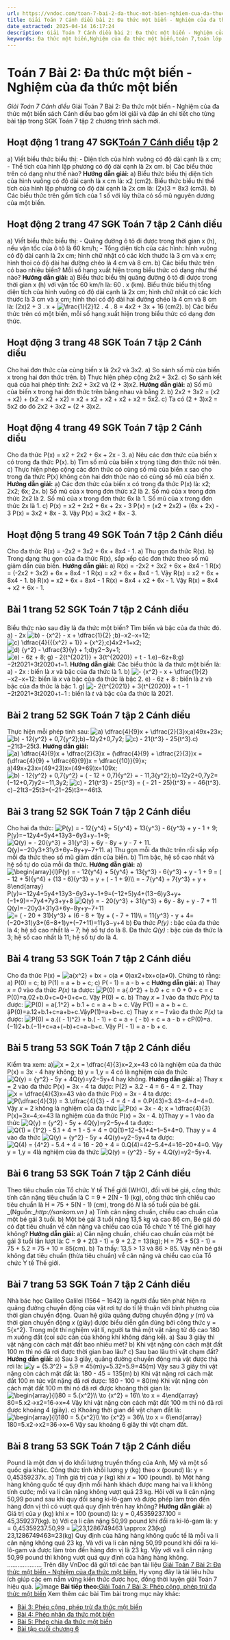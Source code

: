 ```yaml
---
url: https://vndoc.com/toan-7-bai-2-da-thuc-mot-bien-nghiem-cua-da-thuc-mot-bien-286433
title: Giải Toán 7 Cánh diều bài 2: Đa thức một biến - Nghiệm của đa thức một biến
date_extracted: 2025-04-14 16:17:24
description: Giải Toán 7 Cánh diều bài 2: Đa thức một biến - Nghiệm của đa thức một biến được VnDoc biên soạn và đăng tải. Lời giải Toán 7 tập 2 cánh diều này sẽ giúp các bạn biết cách giải bài tập toán lớp 7 về đa thức một biến và nghiệm của đa thức một biến
keywords: Đa thức một biến,Nghiệm của đa thức một biến,toán 7,toán lớp 7,giải toán 7,toán 7 cánh diều,soạn toán 7,bài tập toán lớp 7,toán lớp 7 cánh diều,toán 7 cánh diều tập 2,giải toán 7 cánh diều,giải toán lớp 7,sgk toán 7 cánh diều,giải bài tập toán 7,toán 7 tập 2 cánh diều,đa thức một biến là gì,phép chia đa thức một biến lớp 7,bài 2 đa thức một biến,đa thức một biến nghiệm của đa thức một biến bài 2 đa thức một biến nghiệm của đa thức một biến,toán 7 đa thức một biến,thế nào là đa thức một b
---
```


# Toán 7 Bài 2: Đa thức một biến - Nghiệm của đa thức một biến
 _Giải Toán 7 Cánh diều_
Giải Toán 7 Bài 2: Đa thức một biến - Nghiệm của đa thức một biến sách Cánh diều bao gồm lời giải và đáp án chi tiết cho từng bài tập trong SGK Toán 7 tập 2 chương trình sách mới.
## **Hoạt động 1 trang 47 SGK[Toán 7 Cánh diều](<https://vndoc.com/toan-7-canh-dieu>) tập 2**
a\) Viết biểu thức biểu thị:
\- Diện tích của hình vuông có độ dài cạnh là x cm;
\- Thể tích của hình lập phương có độ dài cạnh là 2x cm.
b\) Các biểu thức trên có dạng như thế nào?
**Hướng dẫn giải:**
a\) Biểu thức biểu thị diện tích của hình vuông có độ dài cạnh là x cm là: x2 \(cm2\).
Biểu thức biểu thị thể tích của hình lập phương có độ dài cạnh là 2x cm là:
\(2x\)3 = 8x3 \(cm3\).
b\) Các biểu thức trên gồm tích của 1 số với lũy thừa có số mũ nguyên dương của một biến.
## **Hoạt động 2 trang 47 SGK Toán 7 tập 2 Cánh diều**
a\) Viết biểu thức biểu thị:
\- Quãng đường ô tô đi được trong thời gian x \(h\), nếu vận tốc của ô tô là 60 km/h;
\- Tổng diện tích của các hình: hình vuông có độ dài cạnh là 2x cm; hình chữ nhật có các kích thước là 3 cm và x cm; hình thoi có độ dài hai đường chéo là 4 cm và 8 cm.
b\) Các biểu thức trên có bao nhiêu biến? Mỗi số hạng xuất hiện trong biểu thức có dạng như thế nào?
**Hướng dẫn giải:**
a\) Biểu thức biểu thị quãng đường ô tô đi được trong thời gian x \(h\) với vận tốc 60 km/h là: 60 . x \(km\).
Biểu thức biểu thị tổng diện tích của hình vuông có độ dài cạnh là 2x cm; hình chữ nhật có các kích thước là 3 cm và x cm; hình thoi có độ dài hai đường chéo là 4 cm và 8 cm là:
\(2x\)2 \+ 3 . x + ![\\frac{1}{2}](https://i.vdoc.vn/data/image/blank.png)12 . 4 . 8 = 4x2 \+ 3x + 16 \(cm2\).
b\) Các biểu thức trên có một biến, mỗi số hạng xuất hiện trong biểu thức có dạng đơn thức.
## **Hoạt động 3 trang 48 SGK Toán 7 tập 2 Cánh diều**
Cho hai đơn thức của cùng biến x là 2x2 và 3x2.
a\) So sánh số mũ của biến x trong hai đơn thức trên.
b\) Thực hiện phép cộng 2x2 \+ 3x2.
c\) So sánh kết quả của hai phép tính: 2x2 \+ 3x2 và \(2 + 3\)x2.
**Hướng dẫn giải:**
a\) Số mũ của biến x trong hai đơn thức trên bằng nhau và bằng 2.
b\) 2x2 \+ 3x2 = \(x2 \+ x2\) + \(x2 \+ x2 \+ x2\) = x2 \+ x2 \+ x2 \+ x2 \+ x2 = 5x2.
c\) Ta có \(2 + 3\)x2 = 5x2 do đó 2x2 \+ 3x2 = \(2 + 3\)x2.
## **Hoạt động 4 trang 49 SGK Toán 7 tập 2 Cánh diều**
Cho đa thức P\(x\) = x2 \+ 2x2 \+ 6x + 2x - 3.
a\) Nêu các đơn thức của biến x có trong đa thức P\(x\).
b\) Tìm số mũ của biến x trong từng đơn thức nói trên.
c\) Thực hiện phép cộng các đơn thức có cùng số mũ của biến x sao cho trong đa thức P\(x\) không còn hai đơn thức nào có cùng số mũ của biến x.
**Hướng dẫn giải:**
a\) Các đơn thức của biến x có trong đa thức P\(x\) là: x2; 2x2; 6x; 2x.
b\) Số mũ của x trong đơn thức x2 là 2.
Số mũ của x trong đơn thức 2x2 là 2.
Số mũ của x trong đơn thức 6x là 1.
Số mũ của x trong đơn thức 2x là 1.
c\) P\(x\) = x2 \+ 2x2 \+ 6x + 2x - 3
P\(x\) = \(x2 \+ 2x2\) + \(6x + 2x\) - 3
P\(x\) = 3x2 \+ 8x - 3.
Vậy P\(x\) = 3x2 \+ 8x - 3.
## **Hoạt động 5 trang 49 SGK Toán 7 tập 2 Cánh diều**
Cho đa thức R\(x\) = -2x2 \+ 3x2 \+ 6x + 8x4 \- 1.
a\) Thu gọn đa thức R\(x\).
b\) Trong dạng thu gọn của đa thức R\(x\), sắp xếp các đơn thức theo số mũ giảm dần của biến.
**Hướng dẫn giải:**
a\) R\(x\) = -2x2 \+ 3x2 \+ 6x + 8x4 \- 1
R\(x\) = \(-2x2 \+ 3x2\) + 6x + 8x4 \- 1
R\(x\) = x2 \+ 6x + 8x4 \- 1.
Vậy R\(x\) = x2 \+ 6x + 8x4 \- 1.
b\) R\(x\) = x2 \+ 6x + 8x4 \- 1
R\(x\) = 8x4 \+ x2 \+ 6x - 1.
Vậy R\(x\) = 8x4 \+ x2 \+ 6x - 1.
## **Bài 1 trang 52 SGK Toán 7 tập 2 Cánh diều**
### 
Biểu thức nào sau đây là đa thức một biến? Tìm biến và bậc của đa thức đó.
a\) - 2x
![b\) - {x^2} - x + \\dfrac{1}{2} ;](https://i.vdoc.vn/data/image/blank.png)b\)−x2−x+12;
![c\) \\dfrac{4}{{{x^2} + 1}} + {x^2};](https://i.vdoc.vn/data/image/blank.png)c\)4x2+1+x2;
![d\) {y^2} - \\dfrac{3}{y} + 1;](https://i.vdoc.vn/data/image/blank.png)d\)y2−3y+1;
![e\) - 6z + 8; g\) - 2{t^{2021}} + 3{t^{2020}} + t - 1.](https://i.vdoc.vn/data/image/blank.png)e\)−6z+8;g\)−2t2021+3t2020+t−1.
**Hướng dẫn giải:**
Các biểu thức là đa thức một biến là:
a\) - 2x : biến là _x_ và bậc của đa thức là 1.
b\) ![- {x^2} - x + \\dfrac{1}{2}](https://i.vdoc.vn/data/image/blank.png)−x2−x+12: biến là _x_ và bậc của đa thức là bậc 2.
e\) - 6z + 8 : biến là _z_ và bậc của đa thức là bậc 1.
g\) ![- 2{t^{2021}} + 3{t^{2020}} + t - 1](https://i.vdoc.vn/data/image/blank.png)−2t2021+3t2020+t−1 : biến là _t_ và bậc của đa thức là 2021.
## **Bài 2 trang 52 SGK Toán 7 tập 2 Cánh diều**
Thực hiện mỗi phép tính sau:
![a\) \\dfrac{4}{9}x + \\dfrac{2}{3}x;](https://i.vdoc.vn/data/image/blank.png)a\)49x+23x;
![b\) - 12{y^2} + 0,7{y^2};](https://i.vdoc.vn/data/image/blank.png)b\)−12y2+0,7y2;
![c\) - 21{t^3} - 25{t^3}.](https://i.vdoc.vn/data/image/blank.png)c\)−21t3−25t3.
**Hướng dẫn giải:**
![a\) \\dfrac{4}{9}x + \\dfrac{2}{3}x = \(\\dfrac{4}{9} + \\dfrac{2}{3}\)x = \(\\dfrac{4}{9} + \\dfrac{6}{9}\)x = \\dfrac{{10}}{9}x;](https://i.vdoc.vn/data/image/blank.png) a\)49x+23x=\(49+23\)x=\(49+69\)x=109x;
![b\) - 12{y^2} + 0,7{y^2} = \( - 12 + 0,7\){y^2} = - 11,3{y^2};](https://i.vdoc.vn/data/image/blank.png)b\)−12y2+0,7y2=\(−12+0,7\)y2=−11,3y2;
![c\) - 21{t^3} - 25{t^3} = \( - 21 - 25\){t^3} = - 46{t^3}.](https://i.vdoc.vn/data/image/blank.png)c\)−21t3−25t3=\(−21−25\)t3=−46t3.
## **Bài 3 trang 52 SGK Toán 7 tập 2 Cánh diều**
Cho hai đa thức:
![P\(y\) = - 12{y^4} + 5{y^4} + 13{y^3} - 6{y^3} + y - 1 + 9;](https://i.vdoc.vn/data/image/blank.png)P\(y\)=−12y4+5y4+13y3−6y3+y−1+9;
![Q\(y\) = - 20{y^3} + 31{y^3} + 6y - 8y + y - 7 + 11.](https://i.vdoc.vn/data/image/blank.png)Q\(y\)=−20y3+31y3+6y−8y+y−7+11.
a\) Thu gọn mỗi đa thức trên rồi sắp xếp mỗi đa thức theo số mũ giảm dần của biến.
b\) Tìm bậc, hệ số cao nhất và hệ số tự do của mỗi đa thức.
**Hướng dẫn giải:**
a\)
![\\begin{array}{l}P\(y\) = - 12{y^4} + 5{y^4} + 13{y^3} - 6{y^3} + y - 1 + 9 = \( - 12 + 5\){y^4} + \(13 - 6\){y^3} + y + \( - 1 + 9\)\\\\ = - 7{y^4} + 7{y^3} + y + 8\\end{array}](https://i.vdoc.vn/data/image/blank.png)P\(y\)=−12y4+5y4+13y3−6y3+y−1+9=\(−12+5\)y4+\(13−6\)y3+y+\(−1+9\)=−7y4+7y3+y+8
![Q\(y\) = - 20{y^3} + 31{y^3} + 6y - 8y + y - 7 + 11](https://i.vdoc.vn/data/image/blank.png)Q\(y\)=−20y3+31y3+6y−8y+y−7+11
![= \( - 20 + 31\){y^3} + \(6 - 8 + 1\)y + \( - 7 + 11\)\\\\ = 11{y^3} - y + 4](https://i.vdoc.vn/data/image/blank.png)=\(−20+31\)y3+\(6−8+1\)y+\(−7+11\)=11y3−y+4
b\)
Đa thức _P\(y\)_ : bậc của đa thức là 4; hệ số cao nhất là – 7; hệ số tự do là 8.
Đa thức _Q\(y\)_ : bậc của đa thức là 3; hệ số cao nhất là 11; hệ số tự do là 4.
## **Bài 4 trang 53 SGK Toán 7 tập 2 Cánh diều**
Cho đa thức P\(x\) = ![a{x^2} + bx + c\(a ≠ 0\)](https://i.vdoc.vn/data/image/blank.png)ax2+bx+c\(a≠0\). Chứng tỏ rằng:
a\) P\(0\) = c; b\) P\(1\) = a + b + c; c\) P\( - 1\) = a - b + c
**Hướng dẫn giải:**
a\) Thay _x = 0_ vào đa thức _P\(x\)_ ta được:
![P\(0\) = a{.0^2} + b.0 + c = 0 + 0 + c = c](https://i.vdoc.vn/data/image/blank.png)P\(0\)=a.02+b.0+c=0+0+c=c. Vậy P\(0\) = c.
b\) Thay _x = 1_ vào đa thức _P\(x\)_ ta được:
![P\(0\) = a{.1^2} + b.1 + c = a + b + c. Vậy P\(1\) = a + b + c.](https://i.vdoc.vn/data/image/blank.png)ậP\(0\)=a.12+b.1+c=a+b+c.VậyP\(1\)=a+b+c.
c\) Thay _x = – 1_ vào đa thức _P\(x\)_ ta được:
![P\(0\) = a.{\( - 1\)^2} + b.\( - 1\) + c = a + \( - b\) + c = a - b + c](https://i.vdoc.vn/data/image/blank.png)P\(0\)=a.\(−1\)2+b.\(−1\)+c=a+\(−b\)+c=a−b+c. Vậy P\( - 1\) = a - b + c.
## **Bài 5 trang 53 SGK Toán 7 tập 2 Cánh diều**
Kiểm tra xem:
a\)![x = 2,x = \\dfrac{4}{3}](https://i.vdoc.vn/data/image/blank.png)x=2,x=43 có là nghiệm của đa thức P\(x\) = 3x - 4 hay không;
b\) y = 1,y = 4 có là nghiệm của đa thức ![Q\(y\) = {y^2} - 5y + 4](https://i.vdoc.vn/data/image/blank.png)Q\(y\)=y2−5y+4 hay không.
**Hướng dẫn giải:**
a\)
Thay x = 2 vào đa thức P\(x\) = 3x - 4 ta được: P\(2\) = 3.2 - 4 = 6 - 4 = 2.
Thay ![x = \\dfrac{4}{3}](https://i.vdoc.vn/data/image/blank.png)x=43 vào đa thức P\(x\) = 3x - 4 ta được:![P\(\\dfrac{4}{3}\) = 3.\\dfrac{4}{3} - 4 = 4 - 4 = 0.](https://i.vdoc.vn/data/image/blank.png)P\(43\)=3.43−4=4−4=0.
Vậy _x_ = 2 không là nghiệm của đa thức ![P\(x\) = 3x - 4; x = \\dfrac{4}{3}](https://i.vdoc.vn/data/image/blank.png)P\(x\)=3x−4;x=43 là nghiệm của đa thức P\(x\) = 3x - 4.
b\)Thay y = 1 vào đa thức ![Q\(y\) = {y^2} - 5y + 4](https://i.vdoc.vn/data/image/blank.png)Q\(y\)=y2−5y+4 ta được: ![Q\(1\) = {1^2} - 5.1 + 4 = 1 - 5 + 4 = 0](https://i.vdoc.vn/data/image/blank.png)Q\(1\)=12−5.1+4=1−5+4=0.
Thay y = 4 vào đa thức ![Q\(y\) = {y^2} - 5y + 4](https://i.vdoc.vn/data/image/blank.png)Q\(y\)=y2−5y+4 ta được: ![Q\(4\) = {4^2} - 5.4 + 4 = 16 - 20 + 4 = 0.](https://i.vdoc.vn/data/image/blank.png)Q\(4\)=42−5.4+4=16−20+4=0.
Vậy y = 1,y = 4là nghiệm của đa thức ![Q\(y\) = {y^2} - 5y + 4.](https://i.vdoc.vn/data/image/blank.png)Q\(y\)=y2−5y+4.
## **Bài 6 trang 53 SGK Toán 7 tập 2 Cánh diều**
Theo tiêu chuẩn của Tổ chức Y tế Thế giới \(WHO\), đối với bé giá, công thức tính cân nặng tiêu chuẩn là C = 9 + 2\(N - 1\) \(kg\), công thức tính chiều cao tiêu chuẩn là H = 75 + 5\(N - 1\) \(cm\), trong đó _N_ là số tuổi của bé gái.
_\(Nguồn:__http://sankom.vn_ _\)_
a\) Tính cân nặng chuẩn, chiều cao chuẩn của một bé gái 3 tuổi.
b\) Một bé gái 3 tuổi nặng 13,5 kg và cao 86 cm. Bé gái đó có đạt tiêu chuẩn về cân nặng và chiều cao của Tổ chức Y tế Thế giới hay không?
**Hướng dẫn giải:**
a\)
Cân nặng chuẩn, chiều cao chuẩn của một bé gái 3 tuổi lần lượt là:
C = 9 + 2\(3 - 1\) = 9 + 2.2 = 13\(kg\);
H = 75 + 5\(3 - 1\) = 75 + 5.2 = 75 + 10 = 85\(cm\).
b\) Ta thấy: 13,5 > 13 và 86 > 85\. Vậy nên bé gái không đạt tiêu chuẩn \(thừa tiêu chuẩn\) về cân nặng và chiều cao của Tổ chức Y tế Thế giới.
## **Bài 7 trang 53 SGK Toán 7 tập 2 Cánh diều**
Nhà bác học Galileo Galilei \(1564 – 1642\) là người đầu tiên phát hiện ra quãng đường chuyển động của vật rơi tự do tỉ lệ thuận với bình phương của thời gian chuyển động. Quan hệ giữa quãng đường chuyển động _y_ \(m\) và thời gian chuyển động _x_ \(giây\) được biểu diễn gần đúng bởi công thức y = 5\{x^2\}. Trong một thí nghiệm vật lí, người ta thả một vật nặng từ độ cao 180 m xuống đất \(coi sức cản của không khí không đáng kể\).
a\) Sau 3 giây thì vật nặng còn cách mặt đất bao nhiêu mét?
b\) Khi vật nặng còn cách mặt đất 100 m thì nó đã rơi được thời gian bao lâu?
c\) Sau bao lâu thì vật chạm đất?
**Hướng dẫn giải:**
a\) Sau 3 giây, quãng đường chuyển động mà vật được thả rơi là:
![y = {5.3^2} = 5.9 = 45\(m\)](https://i.vdoc.vn/data/image/blank.png)y=5.32=5.9=45\(m\)
Vậy sau 3 giây thì vật nặng còn cách mặt đất là:
180 - 45 = 135\(m\)
b\) Khi vật nặng rơi cách mặt đất 100 m tức vật nặng đã rơi được:
180 - 100 = 80\(m\)
Khi vật nặng còn cách mặt đất 100 m thì nó đã rơi được khoảng thời gian là:
![\\begin{array}{l}80 = 5.{x^2}\\\\ \\to {x^2} = 16\\\\ \\to x = 4\\end{array}](https://i.vdoc.vn/data/image/blank.png)80=5.x2→x2=16→x=4
Vậy khi vật nặng còn cách mặt đất 100 m thì nó đã rơi được khoảng 4 \(giây\).
c\) Khoảng thời gian để vật chạm đất là:
![\\begin{array}{l}180 = 5.{x^2}\\\\ \\to {x^2} = 36\\\\ \\to x = 6\\end{array}](https://i.vdoc.vn/data/image/blank.png)180=5.x2→x2=36→x=6
Vậy sau khoảng 6 giây thì vật chạm đất.
## **Bài 8 trang 53 SGK Toán 7 tập 2 Cánh diều**
Pound là một đơn vị đo khối lượng truyền thống của Anh, Mỹ và một số quốc gia khác. Công thức tính khối lượng _y_ \(kg\) theo _x_ \(pound\) là: y = 0,45359237x.
a\) Tính giá trị của _y_ \(kg\) khi _x_ = 100 \(pound\).
b\) Một hãng hàng không quốc tế quy định mỗi hành khách được mang hai va li không tính cước; mỗi va li cân nặng không vượt quá 23 kg. Hỏi với va li cân nặng 50,99 pound sau khi quy đổi sang ki-lô-gam và được phép làm tròn đến hàng đơn vị thì có vượt quá quy định trên hay không?
**Hướng dẫn giải:**
a\) Giá trị của _y_ \(kg\) khi _x_ = 100 \(pound\) là:
y = 0,45359237.100 = 45,359237\(kg\).
b\) Với ca li cân nặng 50,99 pound khi đổi ra ki-lô-gam là:
y = 0,45359237.50,99 = ![23,1286749463 \\approx 23\(kg\)](https://i.vdoc.vn/data/image/blank.png)23,1286749463≈23\(kg\)
Quy định của hãng hàng không quốc tế là mỗi va li cân nặng không quá 23 kg. Và với va li cân nặng 50,99 pound khi đổi ra ki-lô-gam và được làm tròn đến hàng đơn vị là 23 kg.
Vậy với va li cân nặng 50,99 pound thì không vượt quá quy định của hãng hàng không.
....................
Trên đây VnDoc đã gửi tới các bạn tài liệu [Giải Toán 7 Bài 2: Đa thức một biến - Nghiệm của đa thức một biến.](<https://vndoc.com/toan-7-bai-2-da-thuc-mot-bien-nghiem-cua-da-thuc-mot-bien-286433>) Hy vọng đây là tài liệu hữu ích giúp các em nắm vững kiến thức được học, đồng thời luyện giải Toán 7 hiệu quả.
![image](https://i.vdoc.vn/data/image/2022/08/26/ban-tay.svg) **Bài tiếp theo:**[Giải Toán 7 Bài 3: Phép cộng, phép trừ đa thức một biến](<https://vndoc.com/toan-7-bai-3-phep-cong-phep-tru-da-thuc-mot-bien-286439>)
Xem thêm các bài Tìm bài trong mục này khác:
  * [Bài 3: Phép cộng, phép trừ đa thức một biến](</toan-7-bai-3-phep-cong-phep-tru-da-thuc-mot-bien-286439>)
  * [Bài 4: Phép nhân đa thức một biến](</toan-7-bai-4-phep-nhan-da-thuc-mot-bien-286442>)
  * [Bài 5: Phép chia đa thức một biến](</toan-7-bai-5-phep-chia-da-thuc-mot-bien-286449>)
  * [Bài tập cuối chương 6](</toan-7-bai-tap-cuoi-chuong-6-canh-dieu-286552>)

